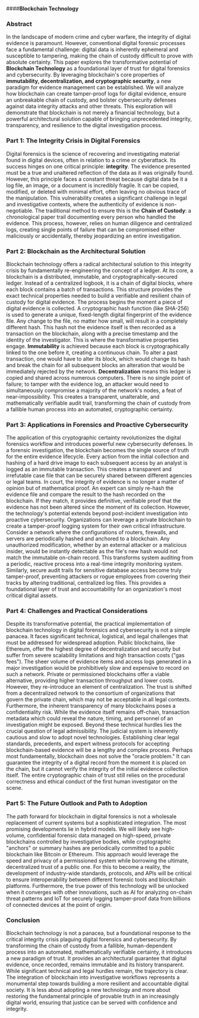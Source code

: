 ####**Blockchain Technology**
### **Abstract**
In the landscape of modern crime and cyber warfare, the integrity of digital evidence is paramount. However, conventional digital forensic processes face a fundamental challenge: digital data is inherently ephemeral and susceptible to tampering, making the chain of custody difficult to prove with absolute certainty. This paper explores the transformative potential of **Blockchain Technology** as a foundational layer of trust for digital forensics and cybersecurity. By leveraging blockchain's core properties of **immutability, decentralization, and cryptographic security**, a new paradigm for evidence management can be established. We will analyze how blockchain can create tamper-proof logs for digital evidence, ensure an unbreakable chain of custody, and bolster cybersecurity defenses against data integrity attacks and other threats. This exploration will demonstrate that blockchain is not merely a financial technology, but a powerful architectural solution capable of bringing unprecedented integrity, transparency, and resilience to the digital investigation process.

### **Part 1: The Integrity Crisis in Digital Forensics**
Digital forensics is the science of recovering and investigating material found in digital devices, often in relation to a crime or cyberattack. Its success hinges on one critical principle: **integrity**. The evidence presented must be a true and unaltered reflection of the data as it was originally found. However, this principle faces a constant threat because digital data be it a log file, an image, or a document is incredibly fragile. It can be copied, modified, or deleted with minimal effort, often leaving no obvious trace of the manipulation. This vulnerability creates a significant challenge in legal and investigative contexts, where the authenticity of evidence is non-negotiable. The traditional method to ensure this is the **Chain of Custody**: a chronological paper trail documenting every person who handled the evidence. This process, however, relies on human diligence and centralized logs, creating single points of failure that can be compromised either maliciously or accidentally, thereby jeopardizing an entire investigation.

### **Part 2: Blockchain as the Architectural Solution**
Blockchain technology offers a radical architectural solution to this integrity crisis by fundamentally re-engineering the concept of a ledger. At its core, a blockchain is a distributed, immutable, and cryptographically-secured ledger. Instead of a centralized logbook, it is a chain of digital blocks, where each block contains a batch of transactions. This structure provides the exact technical properties needed to build a verifiable and resilient chain of custody for digital evidence.
The process begins the moment a piece of digital evidence is collected. A cryptographic hash function (like SHA-256) is used to generate a unique, fixed-length digital fingerprint of the evidence file. Any change to the file, no matter how small, will result in a completely different hash. This hash not the evidence itself is then recorded as a transaction on the blockchain, along with a precise timestamp and the identity of the investigator.
This is where the transformative properties engage. **Immutability** is achieved because each block is cryptographically linked to the one before it, creating a continuous chain. To alter a past transaction, one would have to alter its block, which would change its hash and break the chain for all subsequent blocks an alteration that would be immediately rejected by the network. **Decentralization** means this ledger is copied and shared across numerous computers. There is no single point of failure; to tamper with the evidence log, an attacker would need to simultaneously compromise a majority of the network's nodes, a feat of near-impossibility. This creates a transparent, unalterable, and mathematically verifiable audit trail, transforming the chain of custody from a fallible human process into an automated, cryptographic certainty.

### **Part 3: Applications in Forensics and Proactive Cybersecurity**
The application of this cryptographic certainty revolutionizes the digital forensics workflow and introduces powerful new cybersecurity defenses. In a forensic investigation, the blockchain becomes the single source of truth for the entire evidence lifecycle. Every action from the initial collection and hashing of a hard drive image to each subsequent access by an analyst is logged as an immutable transaction. This creates a transparent and irrefutable case file that can be securely shared between different agencies or legal teams. In court, the integrity of evidence is no longer a matter of opinion but of mathematical proof. An expert can simply re-hash the evidence file and compare the result to the hash recorded on the blockchain. If they match, it provides definitive, verifiable proof that the evidence has not been altered since the moment of its collection.
However, the technology's potential extends beyond post-incident investigation into proactive cybersecurity. Organizations can leverage a private blockchain to create a tamper-proof logging system for their own critical infrastructure. Consider a network where the configurations of routers, firewalls, and servers are periodically hashed and anchored to a blockchain. Any unauthorized modification, whether by an external attacker or a malicious insider, would be instantly detectable as the file's new hash would not match the immutable on-chain record. This transforms system auditing from a periodic, reactive process into a real-time integrity monitoring system. Similarly, secure audit trails for sensitive database access become truly tamper-proof, preventing attackers or rogue employees from covering their tracks by altering traditional, centralized log files. This provides a foundational layer of trust and accountability for an organization's most critical digital assets.

### **Part 4: Challenges and Practical Considerations**
Despite its transformative potential, the practical implementation of blockchain technology in digital forensics and cybersecurity is not a simple panacea. It faces significant technical, logistical, and legal challenges that must be addressed for widespread adoption. Public blockchains, like Ethereum, offer the highest degree of decentralization and security but suffer from severe scalability limitations and high transaction costs ("gas fees"). The sheer volume of evidence items and access logs generated in a major investigation would be prohibitively slow and expensive to record on such a network.
Private or permissioned blockchains offer a viable alternative, providing higher transaction throughput and lower costs. However, they re-introduce an element of centralization. The trust is shifted from a decentralized network to the consortium of organizations that govern the private chain, which may not be acceptable in all legal contexts. Furthermore, the inherent transparency of many blockchains poses a confidentiality risk. While the evidence itself remains off-chain, transaction metadata which could reveal the nature, timing, and personnel of an investigation might be exposed.
Beyond these technical hurdles lies the crucial question of legal admissibility. The judicial system is inherently cautious and slow to adopt novel technologies. Establishing clear legal standards, precedents, and expert witness protocols for accepting blockchain-based evidence will be a lengthy and complex process. Perhaps most fundamentally, blockchain does not solve the "oracle problem." It can guarantee the integrity of a digital record from the moment it is placed on the chain, but it cannot verify the integrity of the initial evidence collection itself. The entire cryptographic chain of trust still relies on the procedural correctness and ethical conduct of the first human investigator on the scene.

### **Part 5: The Future Outlook and Path to Adoption**
The path forward for blockchain in digital forensics is not a wholesale replacement of current systems but a sophisticated integration. The most promising developments lie in hybrid models. We will likely see high-volume, confidential forensic data managed on high-speed, private blockchains controlled by investigative bodies, while cryptographic "anchors" or summary hashes are periodically committed to a public blockchain like Bitcoin or Ethereum. This approach would leverage the speed and privacy of a permissioned system while borrowing the ultimate, decentralized trust of a public one. For this to become a reality, the development of industry-wide standards, protocols, and APIs will be critical to ensure interoperability between different forensic tools and blockchain platforms. Furthermore, the true power of this technology will be unlocked when it converges with other innovations, such as AI for analyzing on-chain threat patterns and IoT for securely logging tamper-proof data from billions of connected devices at the point of origin.

### **Conclusion**

Blockchain technology is not a panacea, but a foundational response to the critical integrity crisis plaguing digital forensics and cybersecurity. By transforming the chain of custody from a fallible, human-dependent process into an automated, mathematically verifiable certainty, it introduces a new paradigm of trust. It provides an architectural guarantee that digital evidence, once recorded, remains immutable and its history transparent. While significant technical and legal hurdles remain, the trajectory is clear. The integration of blockchain into investigative workflows represents a monumental step towards building a more resilient and accountable digital society. It is less about adopting a new technology and more about restoring the fundamental principle of provable truth in an increasingly digital world, ensuring that justice can be served with confidence and integrity.

